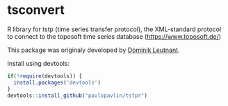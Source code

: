 tsconvert
================

R library for tstp (time series transfer protocol), the XML-standard protocol to connect to the toposoft time series database (<https://www.toposoft.de/>)

This package was originaly developed by [Dominik Leutnant](https://github.com/dleutnant).

Install using devtools:

``` r
if(!require(devtools)) {
  install.packages('devtools')
}
devtools::install_github("pavlopavlin/tstpr")
```
